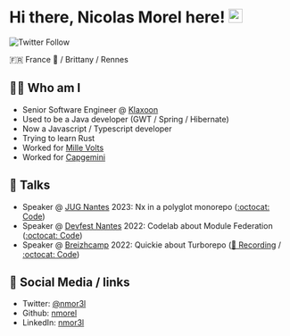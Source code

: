 # Hi there, Nicolas Morel here! <img src="https://media.giphy.com/media/hvRJCLFzcasrR4ia7z/giphy.gif" width="25px">

![Twitter Follow](https://img.shields.io/twitter/follow/nmor3l?label=Follow%20me%20on%20Twitter&style=social)

🇫🇷 France 🥖 / Brittany / Rennes

## 👱‍♂️ Who am I

* Senior Software Engineer @ [Klaxoon](https://klaxoon.com/)
* Used to be a Java developer (GWT / Spring / Hibernate)
* Now a Javascript / Typescript developer
* Trying to learn Rust
* Worked for [Mille Volts](https://www.millevolts.fr/)
* Worked for [Capgemini](https://www.capgemini.com/)
        
## 📢 Talks

* Speaker @ [JUG Nantes](https://nantesjug.org/#/events/2023_01_24) 2023: Nx in a polyglot monorepo ([:octocat: Code](https://github.com/nmorel/jug-nx))
* Speaker @ [Devfest Nantes](https://twitter.com/devfestnantes) 2022: Codelab about Module Federation ([:octocat: Code](https://github.com/nmorel/workshop-module-federation))
* Speaker @ [Breizhcamp](https://twitter.com/breizhcamp) 2022: Quickie about Turborepo ([🎥 Recording](https://youtu.be/lqoIFFDLLJ4) / [:octocat: Code](https://github.com/nmorel/turbohero))

## 🤝 Social Media / links

* Twitter: [@nmor3l](https://twitter.com/nmor3l)
* Github: [nmorel](https://github.com/nmorel)
* LinkedIn: [nmor3l](https://www.linkedin.com/in/nmor3l)
